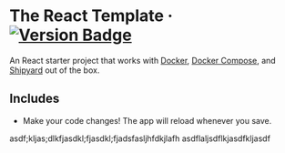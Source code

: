 # The React Template &middot; [![Version Badge](https://img.shields.io/badge/version-1.0.0-brightgreen)](#)

An React starter project that works with [Docker](https://www.docker.com/), [Docker Compose](https://docs.docker.com/compose/),
and [Shipyard](https://shipyard.build) out of the box.

## Includes

- Make your code changes! The app will reload whenever you save.

asdf;kljas;dlkfjasdkl;fjasdkl;fjadsfasljhfdkjlafh
asdflaljsdflkjasdfkljasdf
